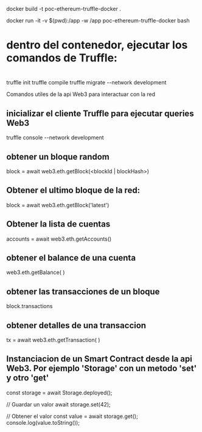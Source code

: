 docker build -t poc-ethereum-truffle-docker .

docker run -it -v $(pwd):/app -w /app poc-ethereum-truffle-docker bash

#
# dentro del contenedor, ejecutar los comandos de Truffle: 
#
truffle init
truffle compile 
truffle migrate --network development


Comandos utiles de la api Web3 para interactuar con la red

## inicializar el cliente Truffle para ejecutar queries Web3
truffle console --network development

## obtener un bloque random
block = await web3.eth.getBlock(<blockId | blockHash>)

## Obtener el ultimo bloque de la red:
block = await web3.eth.getBlock('latest')

## Obtener la lista de cuentas
accounts = await web3.eth.getAccounts()

## obtener el balance de una cuenta
web3.eth.getBalance( <accountId> )

## obtener las transacciones de un bloque
block.transactions

## obtener detalles de una transaccion
tx = await web3.eth.getTransaction( <txHash> )


## Instanciacion de un Smart Contract desde la api Web3. Por ejemplo 'Storage' con un metodo 'set' y otro 'get'
const storage = await Storage.deployed();

// Guardar un valor
await storage.set(42);

// Obtener el valor
const value = await storage.get();
console.log(value.toString());